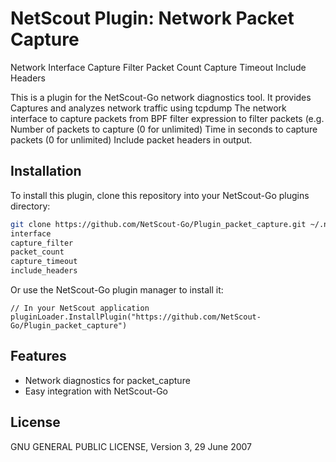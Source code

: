 # NetScout Plugin: Network Packet Capture
Network Interface
Capture Filter
Packet Count
Capture Timeout
Include Headers

This is a plugin for the NetScout-Go network diagnostics tool. It provides Captures and analyzes network traffic using tcpdump
The network interface to capture packets from
BPF filter expression to filter packets (e.g.
Number of packets to capture (0 for unlimited)
Time in seconds to capture packets (0 for unlimited)
Include packet headers in output.

## Installation

To install this plugin, clone this repository into your NetScout-Go plugins directory:

```bash
git clone https://github.com/NetScout-Go/Plugin_packet_capture.git ~/.netscout/plugins/packet_capture
interface
capture_filter
packet_count
capture_timeout
include_headers
```

Or use the NetScout-Go plugin manager to install it:

```
// In your NetScout application
pluginLoader.InstallPlugin("https://github.com/NetScout-Go/Plugin_packet_capture")
```

## Features

- Network diagnostics for packet_capture
- Easy integration with NetScout-Go

## License

GNU GENERAL PUBLIC LICENSE, Version 3, 29 June 2007
